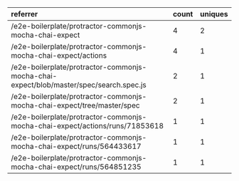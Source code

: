 | referrer                                                                               | count | uniques |
| :------------------------------------------------------------------------------------- | :---- | :------ |
| /e2e-boilerplate/protractor-commonjs-mocha-chai-expect                                 | 4     | 2       |
| /e2e-boilerplate/protractor-commonjs-mocha-chai-expect/actions                         | 4     | 1       |
| /e2e-boilerplate/protractor-commonjs-mocha-chai-expect/blob/master/spec/search.spec.js | 2     | 1       |
| /e2e-boilerplate/protractor-commonjs-mocha-chai-expect/tree/master/spec                | 2     | 1       |
| /e2e-boilerplate/protractor-commonjs-mocha-chai-expect/actions/runs/71853618           | 1     | 1       |
| /e2e-boilerplate/protractor-commonjs-mocha-chai-expect/runs/564433617                  | 1     | 1       |
| /e2e-boilerplate/protractor-commonjs-mocha-chai-expect/runs/564851235                  | 1     | 1       |